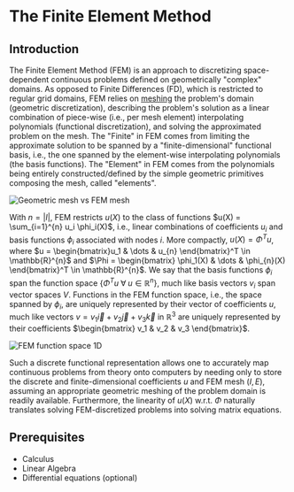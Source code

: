 # The Finite Element Method

## Introduction

The Finite Element Method (FEM) is an approach to discretizing space-dependent continuous problems defined on geometrically "complex" domains. As opposed to Finite Differences (FD), which is restricted to regular grid domains, FEM relies on [meshing](https://en.wikipedia.org/wiki/Mesh_generation) the problem's domain (geometric discretization), describing the problem's solution as a linear combination of piece-wise (i.e., per mesh element) interpolating polynomials (functional discretization), and solving the approximated problem on the mesh. The "Finite" in FEM comes from limiting the approximate solution to be spanned by a "finite-dimensional" functional basis, i.e., the one spanned by the element-wise interpolating polynomials (the basis functions). The "Element" in FEM comes from the polynomials being entirely constructed/defined by the simple geometric primitives composing the mesh, called "elements".

![Geometric mesh vs FEM mesh](assets/imgs/geometric.mesh.vs.fem.mesh.jpg)

With $n=|I|$, FEM restricts $u(X)$ to the class of functions $u(X) = \sum_{i=1}^{n} u_i \phi_i(X)$, i.e., linear combinations of coefficients $u_i$ and basis functions $\phi_i$ associated with nodes $i$. More compactly, $u(X) = \Phi^T u$, where $u = \begin{bmatrix}u_1 & \dots & u_{n} \end{bmatrix}^T \in \mathbb{R}^{n}$ and $\Phi = \begin{bmatrix} \phi_1(X) & \dots & \phi_{n}(X) \end{bmatrix}^T \in \mathbb{R}^{n}$. We say that the basis functions $\phi_i$ span the function space $\{ \Phi^T u \;\forall\; u \in \mathbb{R}^{n} \}$, much like basis vectors $v_i$ span vector spaces $V$. Functions in the FEM function space, i.e., the space spanned by $\phi_i$, are uniquely represented by their vector of coefficients $u$, much like vectors $v = v_1 \overrightarrow{i} + v_2\overrightarrow{j} + v_3 \overrightarrow{k}$ in $\mathbb{R}^3$ are uniquely represented by their coefficients $\begin{bmatrix} v_1 & v_2 & v_3 \end{bmatrix}$. 

![FEM function space 1D](assets/imgs/fem1D.gif)

Such a discrete functional representation allows one to accurately map continuous problems from theory onto computers by needing only to store the discrete and finite-dimensional coefficients $u$ and FEM mesh $(I,E)$, assuming an appropriate geometric meshing of the problem domain is readily available. Furthermore, the linearity of $u(X)$ w.r.t. $\Phi$ naturally translates solving FEM-discretized problems into solving matrix equations.


## Prerequisites

- Calculus
- Linear Algebra
- Differential equations (optional)
